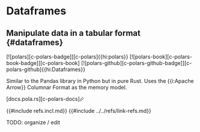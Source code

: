 # Dataframes

## Manipulate data in a tabular format {#dataframes}

[![polars][c-polars-badge]][c-polars]{{hi:polars}}  [![polars-book][c-polars-book-badge]][c-polars-book]  [![polars-github][c-polars-github-badge]][c-polars-github]{{hi:Dataframes}}

Similar to the Pandas library in Python but in pure Rust. Uses the {{i:Apache Arrow}} Columnar Format as the memory model.

[docs.pola.rs][c-polars-docs]⮳

{{#include refs.incl.md}}
{{#include ../../refs/link-refs.md}}

<div class="hidden">
TODO: organize / edit
</div>
